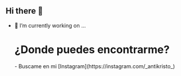 ## Hi there 👋


- 🔭 I’m currently working on ...
  <h1>¿Donde puedes encontrarme?</h1>
  - Buscame en mi [Instagram](https://instagram.com/_antikristo_)
